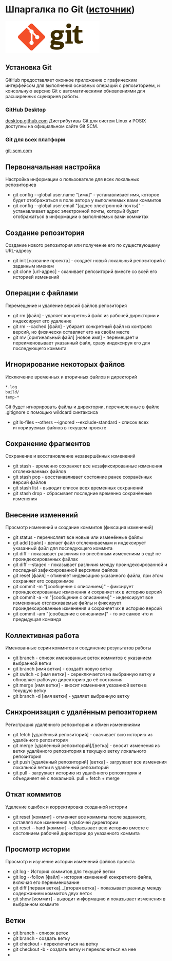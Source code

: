 # Шпаргалка по Git ([источник](https://training.github.com/downloads/ru/github-git-cheat-sheet/))

<img alt="git logo" src="assets/images/git_logo.png" height="100">

## Установка Git
GitHub предоставляет оконное приложение с графическим интерфейсом для выполнения основных операций с репозиторием, и консольную версию Git с автоматическими обновлениями для расширенных сценариев работы.

### GitHub Desktop 
[desktop.github.com](https://desktop.github.com/)
Дистрибутивы Git для систем Linux и POSIX доступны на официальном сайте Git SCM.

### Git для всех платформ
[git-scm.com](https://git-scm.com/)

## Первоначальная настройка
Настройка информации о пользователе для всех локальных репозиториев
* git config --global user.name "[имя]" - устанавливает имя, которое будет отображаться в поле автора у выполняемых вами коммитов
* git config --global user.email "[адрес электронной почты]" - устанавливает адрес электронной почты, который будет отображаться в информации о выполняемых вами коммитах

## Создание репозитория
Создание нового репозитория или получение его по существующему URL-адресу
* git init [название проекта] - создаёт новый локальный репозиторий с заданным именем
* git clone [url-адрес] - скачивает репозиторий вместе со всей его историей изменений

## Операции с файлами
Перемещение и удаление версий файлов репозитория
* git rm [файл] - удаляет конкретный файл из рабочей директории и индексирует его удаление
* git rm --cached [файл] - убирает конкретный файл из контроля версий, но физически оставляет его на своём месте
* git mv [оригинальный файл] [новое имя] - перемещает и переименовывает указанный файл, сразу индексируя его для последующего коммита

## Игнорирование некоторых файлов
Исключение временных и вторичных файлов и директорий<br>
```
*.log
build/
temp-*
```
Git будет игнорировать файлы и директории, перечисленные в файле .gitignore с помощью wildcard синтаксиса
* git ls-files --others --ignored --exclude-standard - список всех игнорируемых файлов в текущем проекте

## Сохранение фрагментов
Сохранение и восстановление незавершённых изменений
* git stash - временно сохраняет все незафиксированные изменения отслеживаемых файлов
* git stash pop - восстанавливает состояние ранее сохранённых версий файлов
* git stash list - выводит список всех временных сохранений
* git stash drop - сбрасывает последние временно сохранённые изменения

## Внесение изменений
Просмотр изменений и создание коммитов (фиксация изменений)
* git status - перечисляет все новые или изменённые файлы
* git add [файл] - делает файл отслеживаемым и индексирует указанный файл для последующего коммита
* git diff - показывает различия по внесённым изменениям в ещё не проиндексированных файлах
* git diff --staged - показывает различия между проиндексированной и последней зафиксированной версиями файлов
* git reset [файл] - отменяет индексацию указанного файла, при этом сохраняет его содержимое
* git commit -m "[сообщение с описанием]" - фиксирует проиндексированные изменения и сохраняет их в историю версий
* git commit -a -m "[сообщение с описанием]" - индексирует все измененные отслеживаемые файлы и фиксирует проиндексированные изменения и сохраняет их в историю версий
* git commit -am "[сообщение с описанием]" - то же самое что и предыдущая команда

## Коллективная работа
Именованные серии коммитов и соединение результатов работы
* git branch - список именованных веток коммитов с указанием выбранной ветки
* git branch [имя ветки] - создаёт новую ветку
* git switch -c [имя ветки] - сереключается на выбранную ветку и обновляет рабочую директорию до её состояния
* git merge [имя ветки] - вносит изменения указанной ветки в текущую ветку
* git branch -d [имя ветки] - удаляет выбранную ветку

## Синхронизация с удалённым репозиторием
Регистрация удалённого репозитория и обмен изменениями
* git fetch [удалённый репозиторий] - скачивает всю историю из удалённого репозитория
* git merge [удалённый репозиторий]/[ветка] - вносит изменения из ветки удалённого репозитория в текущую ветку локального репозитория
* git push [удалённый репозиторий] [ветка] - загружает все изменения локальной ветки в удалённый репозиторий
* git pull - загружает историю из удалённого репозитория и объединяет её с локальной. pull = fetch + merge

## Откат коммитов
Удаление ошибок и корректировка созданной истории
* git reset [коммит] - отменяет все коммиты после заданного, оставляя все изменения в рабочей директории
* git reset --hard [коммит] - сбрасывает всю историю вместе с состоянием рабочей директории до указанного коммита

## Просмотр истории
Просмотр и изучение истории изменений файлов проекта
* git log - История коммитов для текущей ветки
* git log --follow [файл] - история изменений конкретного файла, включая его переименование
* git diff [первая ветка]...[вторая ветка] - показывает разницу между содержанием коммитов двух веток
* git show [коммит] - выводит информацию и показывает изменения в выбранном коммите

## Ветки
* git branch - список веток
* git branch <branch name> - создать ветку
* git checkout <branch name> - переключиться на ветку
* git checkout -b <branch name> - создать ветку и переключиться на нее
* 